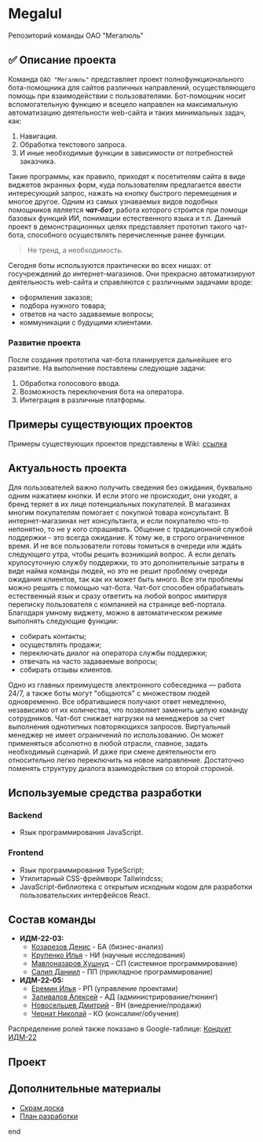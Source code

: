 # Megalul
Репозиторий команды ОАО "Мегалюль"
## :white_check_mark: Описание проекта

Команда `ОАО "Мегалюль"` представляет проект полнофункционального бота-помощника для сайтов различных направлений, осуществляющего помощь при
взаимодействии с пользователями. Бот-помощник носит вспомогательную функцию и всецело направлен на максимальную автоматизацию деятельности web-сайта и
таких минимальных задач, как:
1. Навигация.
2. Обработка текстового запроса.
3. И иные необходимые функции в зависимости от потребностей заказчика.

Такие программы, как правило, приходят к посетителям сайта в виде виджетов экранных форм, куда пользователям предлагается ввести интересующий запрос, нажать на кнопку
быстрого перемещения и многое другое. Одним из самых узнаваемых видов подобных помощников является ***чат-бот***, работа которого строится при помощи базовых функций
ИИ, понимации естественного языка и т.п. Данный проект в демонстрационных целях представляет прототип такого чат-бота, способного осуществлять перечисленные ранее функции.

> Не тренд, а необходимость.

Сегодня боты используются практически во всех нишах: от госучреждений до интернет-магазинов. Они прекрасно автоматизируют деятельность web-сайта и справляются с различными задачами вроде:
* оформления заказов;
* подбора нужного товара;
* ответов на часто задаваемые вопросы;
* коммуникации с будущими клиентами.

### Развитие проекта

После создания прототипа чат-бота планируется дальнейшее его развитие. На выполнение поставлены следующие задачи:
1. Обработка голосового ввода.
2. Возможность переключения бота на оператора.
3. Интеграция в различные платформы.

## Примеры существующих проектов

Примеры существующих проектов представлены в Wiki: [ссылка](https://github.com/lulu2kan/Megalul/wiki)

## Актуальность проекта
Для пользователей важно получить сведения без ожидания, буквально одним нажатием кнопки. И если этого не происходит, они уходят, а бренд теряет в их лице потенциальных покупателей. В магазинах многим покупателям помогает с покупкой товара консультант. В интернет-магазинах нет консультанта, и если покупателю что-то непонятно, то не у кого спрашивать. Общение с традиционной службой поддержки - это всегда ожидание. К тому же, в строго ограниченное время. И не все пользователи готовы томиться в очереди или ждать следующего утра, чтобы решить возникший вопрос. А если делать крулосуточную службу поддержки, то это дополнительные затраты в виде найма команды людей, но это не решит проблему очереди ожидания клиентов, так как их может быть много.
Все эти проблемы можно решить с помощью чат-бота. Чат-бот способен обрабатывать естественный язык и сразу ответить на любой вопрос имитируя переписку пользователя с компанией на странице веб-портала.  Благодаря умному виджету, можно в автоматическом режиме выполнять следующие функции: 
* собирать контакты; 
* осуществлять продажи;
* переключать диалог на оператора службы поддержки;
* отвечать на часто задаваемые вопросы;
* собирать отзывы клиентов.


Одно из главных преимуществ электронного собеседника — работа 24/7, а также боты могут "общаются" с множеством людей одновременно. Все обратившиеся получают ответ немедленно, независимо от их количества, что позволяет заменить целую команду сотрудников. Чат-бот снижает нагрузки на менеджеров за счет выполнения однотипных повторяющихся запросов. Виртуальный менеджер не имеет ограничений по использованию. Он может применяться абсолютно в любой отрасли, главное, задать необходимый сценарий. И даже при смене деятельности его относительно легко переключить на новое направление. Достаточно поменять структуру диалога взаимодействия со второй стороной.
## Используемые средства разработки
### Backend
   + Язык программирования JavaScript.
### Frontend
   + Язык программирования TypeScript;
   + Утилитарный CSS-фреймворк Tailwindcss;
   + JavaScript-библиотека с открытым исходным кодом для разработки пользовательских интерфейсов React.
## Состав команды
* **ИДМ-22-03:**
  * [Козарезов Денис](https://github.com/DenisKozarezov) - БА (бизнес-анализ)
  * [Крупенко Илья](https://github.com/Kolyamba2007) - НИ (научные исследования)
  * [Мавлоназаров Хушнуд](https://github.com/Raime-34) - СП (системное программирование)
  * [Салип Даниил](https://github.com/Welpodron) - ПП (прикладное программирование)
* **ИДМ-22-05:**
  * [Еремин Илья](https://github.com/lulu2kan) - РП (управление проектами)
  * [Заливалов Алексей](https://github.com/AlekseyGitPub) - АД (администрирование/тюнинг)
  * [Новосельцев Дмитрий](https://github.com/SuperEjik) - ВН (внедрение/продажи)
  * [Чернат Николай](https://github.com/DivineLoggika) - КО (консалинг/обучение)

Распределение ролей также показано в Google-таблице: [Кондуит ИДМ-22](https://docs.google.com/spreadsheets/d/1ypxgDUpNsaAK5PH90dTfGKdtDnWaeEDWfupEbDokN6A/edit#gid=1891559469)
## Проект
## Дополнительные материалы
* [Скрам доска](https://miro.com/app/board/uXjVPM9rb_o=/)
* [План разработки](https://docs.google.com/spreadsheets/d/1oeS_MeJXVaCrtqVR7emAxf6AlEX5A0O3ty9tePZ2A90/edit?usp=sharing)

end
